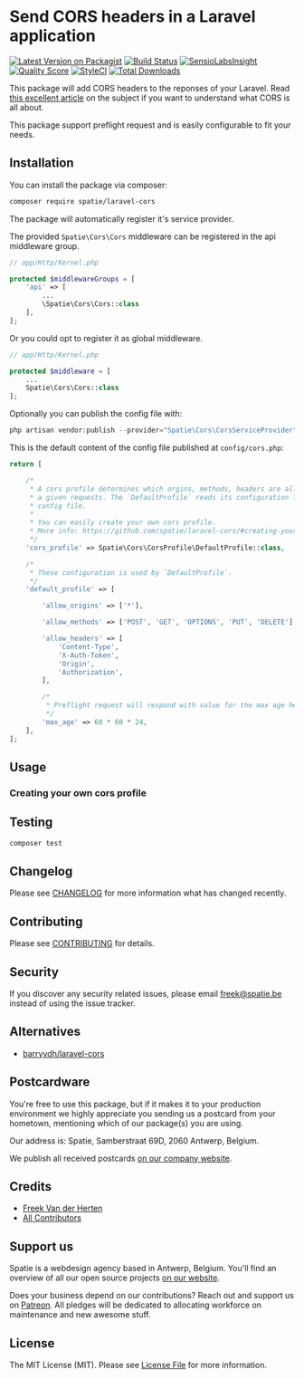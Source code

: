 # Send CORS headers in a Laravel application

[![Latest Version on Packagist](https://img.shields.io/packagist/v/spatie/laravel-cors.svg?style=flat-square)](https://packagist.org/packages/spatie/laravel-cors)
[![Build Status](https://img.shields.io/travis/spatie/laravel-cors/master.svg?style=flat-square)](https://travis-ci.org/spatie/laravel-cors)
[![SensioLabsInsight](https://img.shields.io/sensiolabs/i/e913c9eb-556b-4e2e-84b8-3913ed46a87a.svg?style=flat-square)](https://insight.sensiolabs.com/projects/e913c9eb-556b-4e2e-84b8-3913ed46a87a)
[![Quality Score](https://img.shields.io/scrutinizer/g/spatie/laravel-cors.svg?style=flat-square)](https://scrutinizer-ci.com/g/spatie/laravel-cors)
[![StyleCI](https://styleci.io/repos/113957368/shield?branch=master)](https://styleci.io/repos/113957368)
[![Total Downloads](https://img.shields.io/packagist/dt/spatie/laravel-cors.svg?style=flat-square)](https://packagist.org/packages/spatie/laravel-cors)

This package will add CORS headers to the reponses of your Laravel. Read [this excellent article](https://spring.io/understanding/CORS) on the subject if you want to understand what CORS is all about.

This package support preflight request and is easily configurable to fit your needs.

## Installation

You can install the package via composer:

```bash
composer require spatie/laravel-cors
```

The package will automatically register it's service provider.

The provided `Spatie\Cors\Cors` middleware can be registered in the api middleware group.

```php
// app/Http/Kernel.php

protected $middlewareGroups = [
    'api' => [
        ...
        \Spatie\Cors\Cors::class
    ],
];
```

Or you could opt to register it as global middleware.

```php
// app/Http/Kernel.php

protected $middleware = [
    ...
    Spatie\Cors\Cors::class
];
```

Optionally you can publish the config file with:

```php
php artisan vendor:publish --provider="Spatie\Cors\CorsServiceProvider" --tag="cors"
```

This is the default content of the config file published at `config/cors.php`:

```php
return [

    /*
     * A cors profile determines which orgins, methods, headers are allowed for
     * a given requests. The `DefaultProfile` reads its configuration from this
     * config file.
     * 
     * You can easily create your own cors profile. 
     * More info: https://github.com/spatie/laravel-cors/#creating-your-own-cors-profile 
     */
    'cors_profile' => Spatie\Cors\CorsProfile\DefaultProfile::class,

    /*
     * These configuration is used by `DefaultProfile`.
     */
    'default_profile' => [

        'allow_origins' => ['*'],

        'allow_methods' => ['POST', 'GET', 'OPTIONS', 'PUT', 'DELETE'],

        'allow_headers' => [
            'Content-Type',
            'X-Auth-Token',
            'Origin',
            'Authorization',
        ],

        /*
         * Preflight request will respond with value for the max age header.
         */
        'max_age' => 60 * 60 * 24,
    ],
];
```

## Usage

### Creating your own cors profile

## Testing

``` bash
composer test
```

## Changelog

Please see [CHANGELOG](CHANGELOG.md) for more information what has changed recently.

## Contributing

Please see [CONTRIBUTING](CONTRIBUTING.md) for details.

## Security

If you discover any security related issues, please email freek@spatie.be instead of using the issue tracker.

## Alternatives

- [barryvdh/laravel-cors](barryvdh/laravel-cors)

## Postcardware

You're free to use this package, but if it makes it to your production environment we highly appreciate you sending us a postcard from your hometown, mentioning which of our package(s) you are using.

Our address is: Spatie, Samberstraat 69D, 2060 Antwerp, Belgium.

We publish all received postcards [on our company website](https://spatie.be/en/opensource/postcards).

## Credits

- [Freek Van der Herten](https://github.com/freekmurze)
- [All Contributors](../../contributors)

## Support us

Spatie is a webdesign agency based in Antwerp, Belgium. You'll find an overview of all our open source projects [on our website](https://spatie.be/opensource).

Does your business depend on our contributions? Reach out and support us on [Patreon](https://www.patreon.com/spatie). 
All pledges will be dedicated to allocating workforce on maintenance and new awesome stuff.

## License

The MIT License (MIT). Please see [License File](LICENSE.md) for more information.
